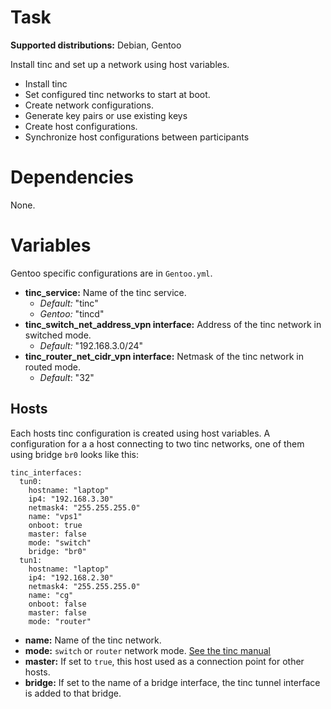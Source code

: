 # Task

**Supported distributions:** Debian, Gentoo

Install tinc and set up a network using host variables.

 * Install tinc
 * Set configured tinc networks to start at boot.
 * Create network configurations.
 * Generate key pairs or use existing keys
 * Create host configurations.
 * Synchronize host configurations between participants

# Dependencies

None.

# Variables

Gentoo specific configurations are in `Gentoo.yml`.

 * **tinc_service:** Name of the tinc service.
   * *Default:* "tinc"
   * *Gentoo:* "tincd"
 * **tinc_switch_net_address_vpn interface:** Address of the tinc network in switched mode.
   * *Default:* "192.168.3.0/24"
 * **tinc_router_net_cidr_vpn interface:** Netmask of the tinc network in routed mode.
   * *Default*: "32"

## Hosts

Each hosts tinc configuration is created using host variables. A configuration
for a a host connecting to two tinc networks, one of them using  bridge `br0`
looks like this:

    tinc_interfaces:
      tun0:
        hostname: "laptop"
        ip4: "192.168.3.30"
        netmask4: "255.255.255.0"
        name: "vps1"
        onboot: true
        master: false
        mode: "switch"
        bridge: "br0"
      tun1:
        hostname: "laptop"
        ip4: "192.168.2.30"
        netmask4: "255.255.255.0"
        name: "cg"
        onboot: false
        master: false
        mode: "router"

 * **name:** Name of the tinc network.
 * **mode:** `switch` or `router` network mode. [See the tinc manual](https://www.tinc-vpn.org/documentation/Main-configuration-variables.html#Main-configuration-variables)
 * **master:** If set to `true`, this host used as a connection point for other hosts.
 * **bridge:** If set to the name of a bridge interface, the tinc tunnel interface is added to that bridge.
